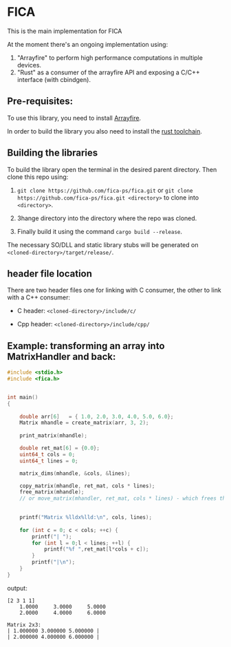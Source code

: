 # FICA

This is the main implementation for FICA

At the moment there's an ongoing implementation using:

1. "Arrayfire" to perform high performance computations in multiple devices.
2. "Rust" as a consumer of the arrayfire API and exposing a C/C++ interface (with cbindgen).

## Pre-requisites:

To use this library, you need to install [Arrayfire](http://arrayfire.org/docs/installing.htm).

In order to build the library you also need to install the [rust toolchain](https://rustup.rs/).

## Building the libraries

To build the library open the terminal in the desired parent directory. 
Then clone this repo using:

1. ``git clone https://github.com/fica-ps/fica.git`` or ``git clone https://github.com/fica-ps/fica.git <directory>`` to clone into ``<directory>``.

2. 3hange directory into the directory where the repo was cloned.

3. Finally build it using the command ``cargo build --release``.

The necessary SO/DLL and static library stubs will be generated on ``<cloned-directory>/target/release/``.

## header file location

There are two header files one for linking with C consumer, the other to link with a C++ consumer:

* C header: ``<cloned-directory>/include/c/``

* Cpp header: ``<cloned-directory>/include/cpp/``

## Example: transforming an array into MatrixHandler and back:

```C
#include <stdio.h>
#include <fica.h>


int main()
{
	
	double arr[6]   = { 1.0, 2.0, 3.0, 4.0, 5.0, 6.0};
	Matrix mhandle = create_matrix(arr, 3, 2);
	
	print_matrix(mhandle);

	double ret_mat[6] = {0.0};
	uint64_t cols = 0;
	uint64_t lines = 0;

	matrix_dims(mhandle, &cols, &lines);

	copy_matrix(mhandle, ret_mat, cols * lines); 
	free_matrix(mhandle); 
	// or move_matrix(mhandler, ret_mat, cols * lines) - which frees the handle.
	

	printf("Matrix %lldx%lld:\n", cols, lines);
	
	for (int c = 0; c < cols; ++c) {
		printf("| ");
		for (int l = 0;l < lines; ++l) {
			printf("%f ",ret_mat[l*cols + c]);
		}
		printf("|\n");
	}
}
```

output:
```
[2 3 1 1]
    1.0000     3.0000     5.0000
    2.0000     4.0000     6.0000

Matrix 2x3:
| 1.000000 3.000000 5.000000 |
| 2.000000 4.000000 6.000000 |
```
